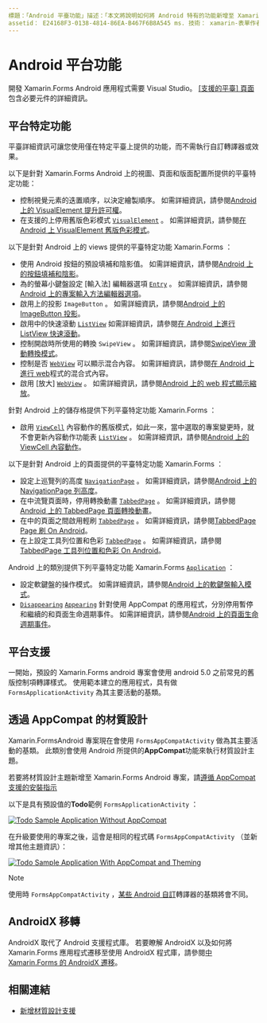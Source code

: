 ```yaml
---
標題：「Android 平臺功能」描述：「本文將說明如何將 Android 特有的功能新增至 Xamarin.Forms 應用程式。」
assetid： E24168F3-0138-4814-86EA-B467F6B8A545 ms. 技術： xamarin-表單作者： davidbritch ms. author： dabritch ms. 日期：12/11/2019 否-loc： [ Xamarin.Forms ， Xamarin.Essentials ]
---
```


# <a name="android-platform-features"></a>Android 平台功能

開發 Xamarin.Forms Android 應用程式需要 Visual Studio。 [[支援的平臺] 頁面](~/get-started/supported-platforms.md)包含必要元件的詳細資訊。

## <a name="platform-specifics"></a>平台特定功能

平臺詳細資訊可讓您使用僅在特定平臺上提供的功能，而不需執行自訂轉譯器或效果。

以下是針對 Xamarin.Forms Android 上的視圖、頁面和版面配置所提供的平臺特定功能：

- 控制視覺元素的迭置順序，以決定繪製順序。 如需詳細資訊，請參閱[Android 上的 VisualElement 提升許可權](visualelement-elevation.md)。
- 在支援的上停用舊版色彩模式 [`VisualElement`](xref:Xamarin.Forms.VisualElement) 。 如需詳細資訊，請參閱[在 Android 上 VisualElement 舊版色彩模式](legacy-color-mode.md)。

以下是針對 Android 上的 views 提供的平臺特定功能 Xamarin.Forms ：

- 使用 Android 按鈕的預設填補和陰影值。 如需詳細資訊，請參閱[Android 上的按鈕填補和陰影](button-padding-shadow.md)。
- 為的螢幕小鍵盤設定 [輸入法] 編輯器選項 [`Entry`](xref:Xamarin.Forms.Entry) 。 如需詳細資訊，請參閱[Android 上的專案輸入方法編輯器選項](entry-ime-options.md)。
- 啟用上的投影 `ImageButton` 。 如需詳細資訊，請參閱[Android 上的 ImageButton 投影](imagebutton-drop-shadow.md)。
- 啟用中的快速滾動 [`ListView`](xref:Xamarin.Forms.ListView) 如需詳細資訊，請參閱[在 Android 上進行 ListView 快速滾動](listview-fast-scrolling.md)。
- 控制開啟時所使用的轉換 `SwipeView` 。 如需詳細資訊，請參閱[SwipeView 滑動轉換模式](swipeview-swipetransitionmode.md)。
- 控制是否 [`WebView`](xref:Xamarin.Forms.WebView) 可以顯示混合內容。 如需詳細資訊，請參閱[在 Android 上進行 web](webview-mixed-content.md)程式的混合式內容。
- 啟用 [放大] [`WebView`](xref:Xamarin.Forms.WebView) 。 如需詳細資訊，請參閱[Android 上的 web 程式顯示縮放](webview-zoom-controls.md)。

針對 Android 上的儲存格提供下列平臺特定功能 Xamarin.Forms ：

- 啟用 [`ViewCell`](xref:Xamarin.Forms.ViewCell) 內容動作的舊版模式，如此一來，當中選取的專案變更時，就不會更新內容動作功能表 [`ListView`](xref:Xamarin.Forms.ListView) 。 如需詳細資訊，請參閱[Android 上的 ViewCell 內容動作](viewcell-context-actions.md)。

以下是針對 Android 上的頁面提供的平臺特定功能 Xamarin.Forms ：

- 設定上巡覽列的高度 [`NavigationPage`](xref:Xamarin.Forms.NavigationPage) 。 如需詳細資訊，請參閱[Android 上的 NavigationPage 列高度](navigationpage-bar-height.md)。
- 在中流覽頁面時，停用轉換動畫 [`TabbedPage`](xref:Xamarin.Forms.TabbedPage) 。 如需詳細資訊，請參閱[Android 上的 TabbedPage 頁面轉換動畫](tabbedpage-transition-animations.md)。
- 在中的頁面之間啟用輕刷 [`TabbedPage`](xref:Xamarin.Forms.TabbedPage) 。 如需詳細資訊，請參閱[TabbedPage Page 刷 On Android](tabbedpage-page-swiping.md)。
- 在上設定工具列位置和色彩 [`TabbedPage`](xref:Xamarin.Forms.TabbedPage) 。 如需詳細資訊，請參閱[TabbedPage 工具列位置和色彩 On Android](tabbedpage-toolbar-placement-color.md)。

Android 上的類別提供下列平臺特定功能 Xamarin.Forms [`Application`](xref:Xamarin.Forms.Application) ：

- 設定軟鍵盤的操作模式。 如需詳細資訊，請參閱[Android 上的軟鍵盤輸入模式](soft-keyboard-input-mode.md)。
- [`Disappearing`](xref:Xamarin.Forms.Page.Appearing) [`Appearing`](xref:Xamarin.Forms.Page.Appearing) 針對使用 AppCompat 的應用程式，分別停用暫停和繼續的和頁面生命週期事件。 如需詳細資訊，請參閱[Android 上的頁面生命週期事件](page-lifecycle-events.md)。

## <a name="platform-support"></a>平台支援

一開始，預設的 Xamarin.Forms android 專案會使用 android 5.0 之前常見的舊版控制項轉譯樣式。 使用範本建立的應用程式，具有做 `FormsApplicationActivity` 為其主要活動的基類。

## <a name="material-design-via-appcompat"></a>透過 AppCompat 的材質設計

Xamarin.FormsAndroid 專案現在會使用 `FormsAppCompatActivity` 做為其主要活動的基類。 此類別會使用 Android 所提供的**AppCompat**功能來執行材質設計主題。

若要將材質設計主題新增至 Xamarin.Forms Android 專案，請[遵循 AppCompat 支援的安裝指示](appcompat-material-design.md)

以下是具有預設值的**Todo**範例 `FormsApplicationActivity` ：

[![](images/before-appcompat-sml.png "Todo Sample Application Without AppCompat")](images/before-appcompat.png#lightbox "Todo Sample Application Without AppCompat")

在升級要使用的專案之後，這會是相同的程式碼 `FormsAppCompatActivity` （並新增其他主題資訊）：

[![](images/post-appcompat-sml.png "Todo Sample Application With AppCompat and Theming")](images/post-appcompat.png#lightbox "Todo Sample Application With AppCompat and Theming")

> [!NOTE]
> 使用時 `FormsAppCompatActivity` ，[某些 Android 自訂](~/xamarin-forms/app-fundamentals/custom-renderer/renderers.md)轉譯器的基類將會不同。

## <a name="androidx-migration"></a>AndroidX 移轉

AndroidX 取代了 Android 支援程式庫。 若要瞭解 AndroidX 以及如何將 Xamarin.Forms 應用程式遷移至使用 AndroidX 程式庫，請參閱[中 Xamarin.Forms 的 AndroidX 遷移](~/xamarin-forms/platform/android/androidx-migration.md)。

## <a name="related-links"></a>相關連結

- [新增材質設計支援](appcompat-material-design.md)
